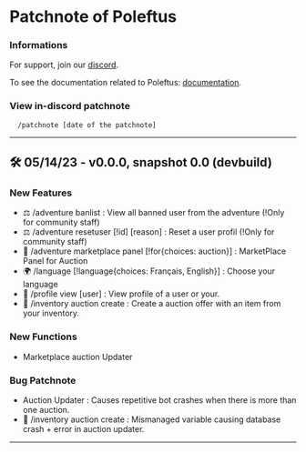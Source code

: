 # Patchnote of Poleftus

### Informations

For support, join our [discord](https://discord.gg/CrQ7UTN8am).

To see the documentation related to Poleftus: [documentation]().

### View in-discord patchnote

```
  /patchnote [date of the patchnote]
```

---

## 🛠 05/14/23 - v0.0.0, snapshot 0.0 (devbuild)

### New Features

* ⚖️ /adventure banlist  : View all banned user from the adventure (!Only for community staff)
* ⚖️ /adventure resetuser [!id] [reason]  : Reset a user profil (!Only for community staff)
* 🛒 /adventure marketplace panel [!for{choices: auction}] : MarketPlace Panel for Auction
* 🌍 /language [!language{choices: Français, English}] : Choose your language
* 🧭 /profile view [user] : View profile of a user or your.
* 🧭 /inventory auction create : Create a auction offer with an item from your inventory.

### New Functions

* Marketplace auction Updater

### Bug Patchnote

* Auction Updater : Causes repetitive bot crashes when there is more than one auction.
* 🧭 /inventory auction create : Mismanaged variable causing database crash + error in auction updater.

---
